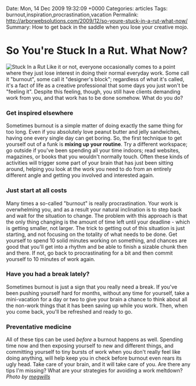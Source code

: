 Date: Mon, 14 Dec 2009 19:32:09 +0000
Categories: articles
Tags: burnout,inspiration,procrastination,vacation
Permalink: http://arborwebsolutions.com/2009/12/so-youre-stuck-in-a-rut-what-now/
Summary: How to get back in the saddle when you lose your creative mojo.

# So You're Stuck In a Rut. What Now?

<img src="/attachments/stuck.jpg" alt="Stuck In a Rut" class="alignleft" /> Like it or not, everyone occasionally comes to a
point where they just lose interest in doing their normal everyday work.
Some call it "burnout", some call it "designer's block"; regardless of
what it's called, it's a fact of life as a creative professional that
some days you just won't be "feeling it". Despite this feeling, though,
you still have clients demanding work from you, and that work has to be
done somehow. What do you do?

### Get inspired elsewhere

Sometimes burnout is a simple matter of doing exactly the same thing for
too long. Even if you absolutely love peanut butter and jelly
sandwiches, having one every single day can get boring. So, the first
technique to get yourself out of a funk is **mixing up your routine**.
Try a different workspace; go outside if you've been spending all your
time indoors; read websites, magazines, or books that you wouldn't
normally touch. Often these kinds of activities will trigger some part
of your brain that has just been sitting around, helping you look at the
work you need to do from an entirely different angle and getting you
involved and interested again.

### Just start at all costs

Many times a so-called "burnout" is really procrastination. Your work is
overwhelming you, and as a result your natural inclination is to step
back and wait for the situation to change. The problem with this
approach is that the only thing changing is the amount of time left
until your deadline - which is getting smaller, not larger. The trick to
getting out of this situation is just starting, and not focusing on the
totality of what needs to be done. Get yourself to spend 10 solid
minutes working on something, and chances are good that you'll get into
a rhythm and be able to finish a sizable chunk then and there. If not,
go back to procrastinating for a bit and then commit yourself to 10
minutes of work again.

### Have you had a break lately?

Sometimes burnout is just a sign that you really need a break. If you've
been pushing yourself hard for months, without any time for yourself,
take a mini-vacation for a day or two to give your brain a chance to
think about all the non-work things that it has been saving up while you
work. Then, when you come back, you'll be refreshed and ready to go.

### Preventative medicine

All of these tips can be used *before* a burnout happens as well.
Spending time now and then exposing yourself to new and different
things, and committing yourself to tiny bursts of work when you don't
really feel like doing anything, will help keep you in check before
burnout even rears its ugly head. Take care of your brain, and it will
take care of you. Are there any tips I'm missing? What are your
strategies for avoiding a work meltdown? *Photo by [megwills][]*

  [megwills]: http://www.flickr.com/photos/whatmegsaid/
